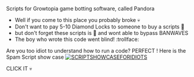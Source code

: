   Scripts for Growtopia game botting software, called Pandora 
 

- Well if you come to this place you probably broke    :skull:
- Don't want to pay 5-10 Diamond Locks to someone to buy a scripts  :clown_face:
- but don't forget these scripts is  :shit: and wont able to bypass BANWAVES
- The boy who wrote this code went blind! :trollface:


Are you too idiot to understand how to run a code? PERFECT ! Here is the Spam Script show case
[![SCRIPTSHOWCASEFORIDIOTS](https://img.youtube.com/vi/sNzVXwApfDk/0.jpg)](https://www.youtube.com/watch?v=sNzVXwApfDk)

CLICK IT 💀
